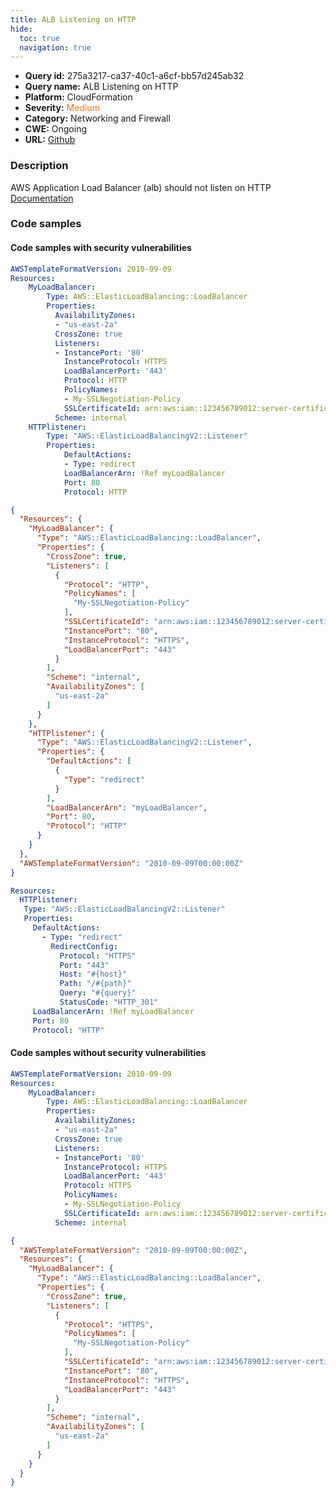 ```yaml
---
title: ALB Listening on HTTP
hide:
  toc: true
  navigation: true
---
```


<style>
  .highlight .hll {
    background-color: #ff171742;
  }
  .md-content {
    max-width: 1100px;
    margin: 0 auto;
  }
</style>

-   **Query id:** 275a3217-ca37-40c1-a6cf-bb57d245ab32
-   **Query name:** ALB Listening on HTTP
-   **Platform:** CloudFormation
-   **Severity:** <span style="color:#ff7213">Medium</span>
-   **Category:** Networking and Firewall
-   **CWE:** Ongoing
-   **URL:** [Github](https://github.com/Checkmarx/kics/tree/master/assets/queries/cloudFormation/aws/alb_listening_on_http)

### Description
AWS Application Load Balancer (alb) should not listen on HTTP<br>
[Documentation](https://docs.aws.amazon.com/AWSCloudFormation/latest/UserGuide/aws-properties-ec2-elb-listener.html#cfn-ec2-elb-listener-protocol)

### Code samples
#### Code samples with security vulnerabilities
```yaml title="Positive test num. 1 - yaml file" hl_lines="25 13"
AWSTemplateFormatVersion: 2010-09-09
Resources:
    MyLoadBalancer:
        Type: AWS::ElasticLoadBalancing::LoadBalancer
        Properties:
          AvailabilityZones:
          - "us-east-2a"
          CrossZone: true
          Listeners:
          - InstancePort: '80'
            InstanceProtocol: HTTPS
            LoadBalancerPort: '443'
            Protocol: HTTP
            PolicyNames:
            - My-SSLNegotiation-Policy
            SSLCertificateId: arn:aws:iam::123456789012:server-certificate/my-server-certificate
          Scheme: internal
    HTTPlistener:
        Type: "AWS::ElasticLoadBalancingV2::Listener"
        Properties:
            DefaultActions:
            - Type: redirect
            LoadBalancerArn: !Ref myLoadBalancer
            Port: 80
            Protocol: HTTP
```
```json title="Positive test num. 2 - json file" hl_lines="9 35"
{
  "Resources": {
    "MyLoadBalancer": {
      "Type": "AWS::ElasticLoadBalancing::LoadBalancer",
      "Properties": {
        "CrossZone": true,
        "Listeners": [
          {
            "Protocol": "HTTP",
            "PolicyNames": [
              "My-SSLNegotiation-Policy"
            ],
            "SSLCertificateId": "arn:aws:iam::123456789012:server-certificate/my-server-certificate",
            "InstancePort": "80",
            "InstanceProtocol": "HTTPS",
            "LoadBalancerPort": "443"
          }
        ],
        "Scheme": "internal",
        "AvailabilityZones": [
          "us-east-2a"
        ]
      }
    },
    "HTTPlistener": {
      "Type": "AWS::ElasticLoadBalancingV2::Listener",
      "Properties": {
        "DefaultActions": [
          {
            "Type": "redirect"
          }
        ],
        "LoadBalancerArn": "myLoadBalancer",
        "Port": 80,
        "Protocol": "HTTP"
      }
    }
  },
  "AWSTemplateFormatVersion": "2010-09-09T00:00:00Z"
}

```
```yaml title="Positive test num. 3 - yaml file" hl_lines="16"
Resources:
  HTTPlistener:
   Type: "AWS::ElasticLoadBalancingV2::Listener"
   Properties:
     DefaultActions:
       - Type: "redirect"
         RedirectConfig:
           Protocol: "HTTPS"
           Port: "443"
           Host: "#{host}"
           Path: "/#{path}"
           Query: "#{query}"
           StatusCode: "HTTP_301"
     LoadBalancerArn: !Ref myLoadBalancer
     Port: 80
     Protocol: "HTTP"

```


#### Code samples without security vulnerabilities
```yaml title="Negative test num. 1 - yaml file"
AWSTemplateFormatVersion: 2010-09-09
Resources:
    MyLoadBalancer:
        Type: AWS::ElasticLoadBalancing::LoadBalancer
        Properties:
          AvailabilityZones:
          - "us-east-2a"
          CrossZone: true
          Listeners:
          - InstancePort: '80'
            InstanceProtocol: HTTPS
            LoadBalancerPort: '443'
            Protocol: HTTPS
            PolicyNames:
            - My-SSLNegotiation-Policy
            SSLCertificateId: arn:aws:iam::123456789012:server-certificate/my-server-certificate
          Scheme: internal
```
```json title="Negative test num. 2 - json file"
{
  "AWSTemplateFormatVersion": "2010-09-09T00:00:00Z",
  "Resources": {
    "MyLoadBalancer": {
      "Type": "AWS::ElasticLoadBalancing::LoadBalancer",
      "Properties": {
        "CrossZone": true,
        "Listeners": [
          {
            "Protocol": "HTTPS",
            "PolicyNames": [
              "My-SSLNegotiation-Policy"
            ],
            "SSLCertificateId": "arn:aws:iam::123456789012:server-certificate/my-server-certificate",
            "InstancePort": "80",
            "InstanceProtocol": "HTTPS",
            "LoadBalancerPort": "443"
          }
        ],
        "Scheme": "internal",
        "AvailabilityZones": [
          "us-east-2a"
        ]
      }
    }
  }
}

```
